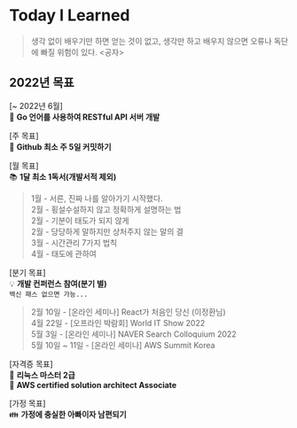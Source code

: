 # Today I Learned

> 생각 없이 배우기만 하면 얻는 것이 없고, 생각만 하고 배우지 않으면 오류나 독단에 빠질 위험이 있다. <공자>

## 2022년 목표

[~ 2022년 6월]  
📘 **Go 언어를 사용하여 RESTful API 서버 개발**  

[주 목표]  
🧱 **Github 최소 주 5일 커밋하기**  

[월 목표]  
📚 **1달 최소 1독서(개발서적 제외)**  

> 1월 - 서른, 진짜 나를 알아가기 시작했다.  
> 2월 - 횡설수설하지 않고 정확하게 설명하는 법  
> 2월 - 기분이 태도가 되지 않게  
> 2월 - 당당하게 말하지만 상처주지 않는 말의 결  
> 3월 - 시간관리 7가지 법칙  
> 4월 - 태도에 관하여  

[분기 목표]  
💡 **개발 컨퍼런스 참여(분기 별)**  
`백신 패스 없으면 가능...`  

> 2월 10일 - [온라인 세미나] React가 처음인 당신 (이정환님)  
> 4월 22일 - [오프라인 박람회] World IT Show 2022  
> 5월 3일 - [온라인 세미나] NAVER Search Colloquium 2022  
> 5월 10일 ~ 11일 - [온라인 세미나] AWS Summit Korea

[자격증 목표]  
📜 **리눅스 마스터 2급**  
📜 **AWS certified solution architect Associate**  

[가정 목표]  
👪 **가정에 충실한 아빠이자 남편되기**  
